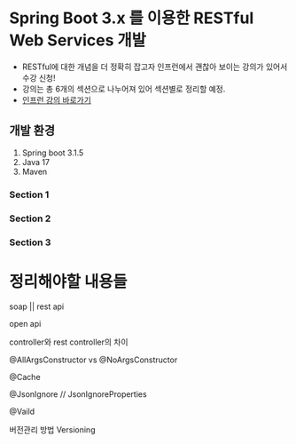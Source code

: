 # Spring Boot 3.x 를 이용한 RESTful Web Services 개발

+ RESTful에 대한 개념을 더 정확히 잡고자 인프런에서 괜찮아 보이는 강의가 있어서 수강 신청!
+ 강의는 총 6개의 섹션으로 나누어져 있어 섹션별로 정리할 예정.
+ [인프런 강의 바로가기](https://www.inflearn.com/course/spring-boot-restful-web-services)

## 개발 환경
1. Spring boot 3.1.5
2. Java 17
3. Maven


### Section 1


### Section 2


### Section 3


# 정리해야할 내용들
soap || rest api

open api

controller와 rest controller의 차이

@AllArgsConstructor vs @NoArgsConstructor

@Cache

@JsonIgnore // JsonIgnoreProperties

@Vaild

버전관리 방법
Versioning

